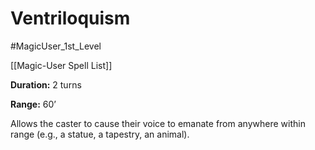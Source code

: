 # Ventriloquism

#MagicUser_1st_Level 

[[Magic-User Spell List]]

**Duration:** 2 turns

**Range:** 60’

Allows the caster to cause their voice to emanate from anywhere within range (e.g., a statue, a tapestry, an animal).